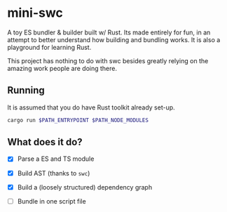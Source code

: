 # mini-swc

A toy ES bundler & builder built w/ Rust. Its made entirely for fun, in an attempt to better understand how building and bundling works. It is also a playground for learning Rust.

This project has nothing to do with swc besides greatly relying on the amazing work people are doing there.

## Running

It is assumed that you do have Rust toolkit already set-up.

```zsh
cargo run $PATH_ENTRYPOINT $PATH_NODE_MODULES
```

## What does it do?

- [x] Parse a ES and TS module
- [x] Build AST (thanks to `swc`)
- [x] Build a (loosely structured) dependency graph
- [ ] Bundle in one script file

